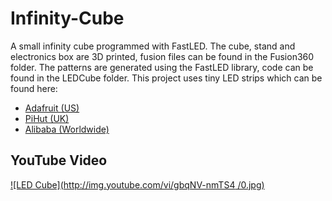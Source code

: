 # Infinity-Cube
A small infinity cube programmed with FastLED. The cube, stand and electronics box are 3D printed, fusion files can be found in the Fusion360 folder. The patterns are generated using the FastLED library, code can be found in the LEDCube folder.
This project uses tiny LED strips which can be found here:
- [Adafruit (US)](https://www.adafruit.com/product/4368)
- [PiHut (UK)](https://thepihut.com/products/ultra-skinny-neopixel-1515-led-strip-4mm-wide)
- [Alibaba (Worldwide)](https://ipixelleds.en.alibaba.com/product/1600100606010-801743685/4mm_Width_Tiny_ultra_thin_SMD1515_75leds_m_Addressable_LED_Strip_light.html)

## YouTube Video

[![LED Cube](http://img.youtube.com/vi/gbqNV-nmTS4 /0.jpg)](https://www.youtube.com/watch?v=gbqNV-nmTS4)

